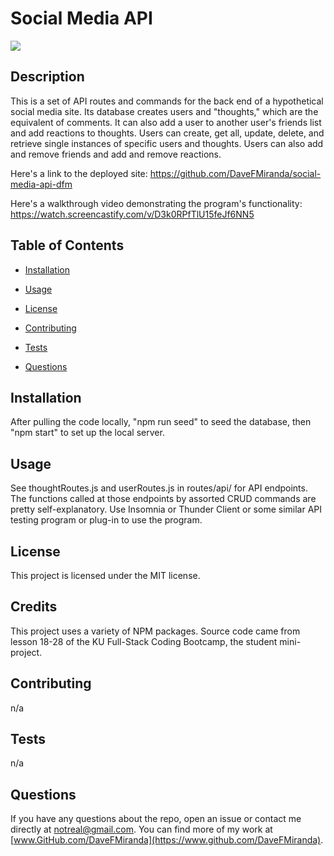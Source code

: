 # Social Media API

![](https://img.shields.io/badge/License-MIT-blue)

## Description

This is a set of API routes and commands for the back end of a hypothetical social media site. Its database creates users and "thoughts," which are the equivalent of comments. It can also add a user to another user's friends list and add reactions to thoughts. Users can create, get all, update, delete, and retrieve single instances of specific users and thoughts. Users can also add and remove friends and add and remove reactions.

Here's a link to the deployed site: https://github.com/DaveFMiranda/social-media-api-dfm

Here's a walkthrough video demonstrating the program's functionality: https://watch.screencastify.com/v/D3k0RPfTlU15feJf6NN5

## Table of Contents

  * [Installation](#installation)

  * [Usage](#usage)

  * [License](#license)

  * [Contributing](#contributing)

  * [Tests](#tests)

  * [Questions](#questions)

## Installation

After pulling the code locally, "npm run seed" to seed the database, then "npm start" to set up the local server.

## Usage

See thoughtRoutes.js and userRoutes.js in routes/api/ for API endpoints. The functions called at those endpoints by assorted CRUD commands are pretty self-explanatory. Use Insomnia or Thunder Client or some similar API testing program or plug-in to use the program.

## License

This project is licensed under the MIT license.

## Credits

This project uses a variety of NPM packages. Source code came from lesson 18-28 of the KU Full-Stack Coding Bootcamp, the student mini-project. 

## Contributing

n/a

## Tests

n/a

## Questions

If you have any questions about the repo, open an issue or contact me directly at [notreal@gmail.com](mailto:notreal@gmail.com). You can find more of my work at [www.GitHub.com/DaveFMiranda](https://www.github.com/DaveFMiranda).